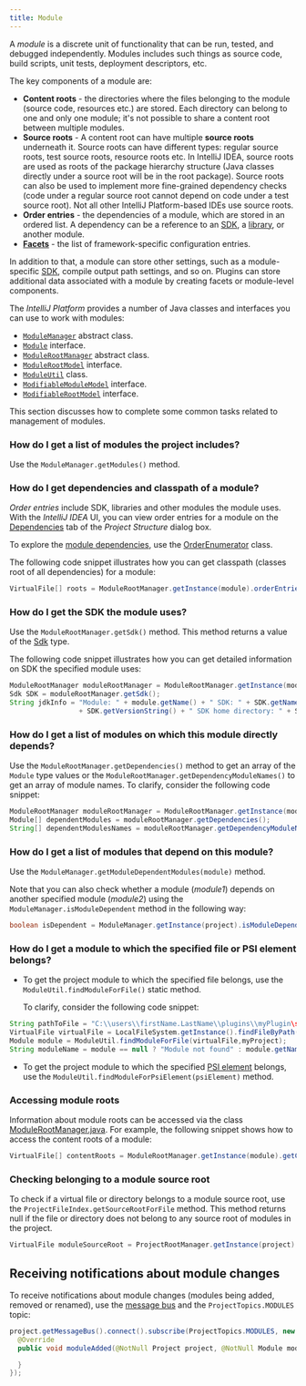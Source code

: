 ```yaml
---
title: Module
---
```


A _module_ is a discrete unit of functionality that can be run, tested, and debugged independently. Modules includes such things as source code, build scripts, unit tests, deployment descriptors, etc.

The key components of a module are:
  * **Content roots** - the directories where the files belonging to the module (source code, resources etc.)
    are stored. Each directory can belong to one and only one module; it's not possible to share a content root
    between multiple modules.
  * **Source roots** - A content root can have multiple **source roots** underneath it. Source roots can have different types:
   regular source roots, test source roots, resource roots etc. In IntelliJ IDEA, source roots are used as roots of the package hierarchy
   structure (Java classes directly under a source root will be in the root package). Source roots can also be used to
   implement more fine-grained dependency checks (code under a regular source root cannot depend on code under a test
   source root). Not all other IntelliJ Platform-based IDEs use source roots.
  * **Order entries** - the dependencies of a module, which are stored in an ordered list. A dependency can be a reference
    to an [SDK](sdk.md), a [library](library.md), or another module.
  * **[Facets](facet.md)** - the list of framework-specific configuration entries.

In addition to that, a module can store other settings, such as a module-specific [SDK](sdk.md), compile output path
settings, and so on. Plugins can store additional data associated with a module by creating facets or module-level components.


The *IntelliJ Platform* provides a number of Java classes and interfaces you can use to work with modules:

* [`ModuleManager`](upsource:///platform/projectModel-api/src/com/intellij/openapi/module/ModuleManager.java) abstract class.
* [`Module`](upsource:///platform/core-api/src/com/intellij/openapi/module/Module.java) interface.
* [`ModuleRootManager`](upsource:///platform/projectModel-api/src/com/intellij/openapi/roots/ModuleRootManager.java) abstract class.
* [`ModuleRootModel`](upsource:///platform/projectModel-api/src/com/intellij/openapi/roots/ModuleRootModel.java) interface.
* [`ModuleUtil`](upsource:///platform/lang-api/src/com/intellij/openapi/module/ModuleUtil.java) class.
* [`ModifiableModuleModel`](upsource:///platform/projectModel-api/src/com/intellij/openapi/module/ModifiableModuleModel.java) interface.
* [`ModifiableRootModel`](upsource:///platform/projectModel-api/src/com/intellij/openapi/roots/ModifiableRootModel.java) interface.

This section discusses how to complete some common tasks related to management of modules.

### How do I get a list of modules the project includes?

Use the `ModuleManager.getModules()` method.

### How do I get dependencies and classpath of a module?

_Order entries_ include SDK, libraries and other modules the module uses. With the *IntelliJ IDEA* UI, you can view order entries for a module on the [Dependencies](http://www.jetbrains.com/idea/help/dependencies-tab.html) tab of the *Project Structure* dialog box.

To explore the [module dependencies](http://www.jetbrains.com/idea/help/dependencies-tab.html), use the [OrderEnumerator](upsource:///platform/projectModel-api/src/com/intellij/openapi/roots/OrderEnumerator.java) class.

The following code snippet illustrates how you can get classpath (classes root of all dependencies) for a module:

```java
VirtualFile[] roots = ModuleRootManager.getInstance(module).orderEntries().classes().getRoots();
```

### How do I get the SDK the module uses?

Use the `ModuleRootManager.getSdk()` method. This method returns a value of the [Sdk](upsource:///platform/projectModel-api/src/com/intellij/openapi/projectRoots/Sdk.java) type.

The following code snippet illustrates how you can get detailed information on SDK the specified module uses:

```java
ModuleRootManager moduleRootManager = ModuleRootManager.getInstance(module);
Sdk SDK = moduleRootManager.getSdk();
String jdkInfo = "Module: " + module.getName() + " SDK: " + SDK.getName() + " SDK version: "
                 + SDK.getVersionString() + " SDK home directory: " + SDK.getHomePath();
```

### How do I get a list of modules on which this module directly depends?

Use the `ModuleRootManager.getDependencies()` method to get an array of the `Module` type values or the `ModuleRootManager.getDependencyModuleNames()` to get an array of module names. To clarify, consider the following code snippet:

```java
ModuleRootManager moduleRootManager = ModuleRootManager.getInstance(module);
Module[] dependentModules = moduleRootManager.getDependencies();
String[] dependentModulesNames = moduleRootManager.getDependencyModuleNames();
```

### How do I get a list of modules that depend on this module?

Use the `ModuleManager.getModuleDependentModules(module)` method.

Note that you can also check whether a module (*module1*) depends on another specified module (*module2*) using the `ModuleManager.isModuleDependent` method in the following way:

```java
boolean isDependent = ModuleManager.getInstance(project).isModuleDependent(module1,module2);
```

### How do I get a module to which the specified file or PSI element belongs?

* To get the project module to which the specified file belongs, use the `ModuleUtil.findModuleForFile()` static method.

    To clarify, consider the following code snippet:

```java
String pathToFile = "C:\\users\\firstName.LastName\\plugins\\myPlugin\src\MyAction.java";
VirtualFile virtualFile = LocalFileSystem.getInstance().findFileByPath(pathToFile);
Module module = ModuleUtil.findModuleForFile(virtualFile,myProject);
String moduleName = module == null ? "Module not found" : module.getName();
```

* To get the project module to which the specified [PSI element](../../basics/architectural_overview/psi_elements.md) belongs, use the `ModuleUtil.findModuleForPsiElement(psiElement)` method.


### Accessing module roots

Information about module roots can be accessed via the class [ModuleRootManager.java](upsource:///platform/projectModel-api/src/com/intellij/openapi/roots/ModuleRootManager.java).
For example, the following snippet shows how to access the content roots of a module:

```java
VirtualFile[] contentRoots = ModuleRootManager.getInstance(module).getContentRoots();
```

### Checking belonging to a module source root

To check if a virtual file or directory belongs to a module source root, use the `ProjectFileIndex.getSourceRootForFile` method. This method returns null if the file or directory does not belong to any source root of modules in the project.

```java
VirtualFile moduleSourceRoot = ProjectRootManager.getInstance(project).getFileIndex().getSourceRootForFile(virtualFileOrDirectory);
```

## Receiving notifications about module changes

To receive notifications about module changes (modules being added, removed or renamed),
use the [message bus](/reference_guide/messaging_infrastructure.md) and the `ProjectTopics.MODULES` topic:

```java
project.getMessageBus().connect().subscribe(ProjectTopics.MODULES, new ModuleListener() {
  @Override
  public void moduleAdded(@NotNull Project project, @NotNull Module module) {

  }
});
```

